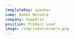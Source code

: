 ```yaml
---
templateKey: speaker
name: Ramon Recuero
company: Zeppelin
position: Product Lead
image: /img/ramonrecuero.png
---
```


